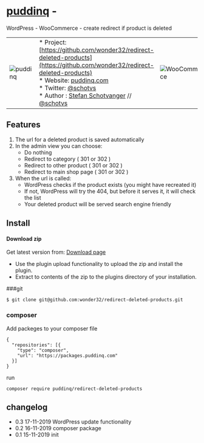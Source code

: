 # [puddinq](http://www.puddinq.com) - 

WordPress - WooCommerce - create redirect if product is deleted 


|      |  | |
| :---      | :--- | :--- |
| ![puddinq](https://www.puddinq.com/wp-content/uploads/2016/10/logo.png) | * Project: [https://github.com/wonder32/redirect-deleted-products](https://github.com/wonder32/redirect-deleted-products)  <br />* Website: [puddinq.com](https://www.puddinq.com/) <br/>* Twitter: [@schotvs](http://twitter.com/schotvs) <br>* Author : [Stefan Schotvanger](https://www.puddinq.mobi/wip/stefan-schotvanger/) // [@schotvs](http://www.puddinq.mobi/wip/profiel/) | ![WooCommerce](https://www.puddinq.com/wp-content/uploads/2019/11/woocommerce-150x150.png) |


## Features

1. The url for a deleted product is saved automatically
2. In the admin view you can choose:
    * Do nothing
    * Redirect to category ( 301 or 302 )
    * Redirect to other product ( 301 or 302 )
    * Redirect to main shop page ( 301 or 302 )
3. When the url is called:
    * WordPress checks if the product exists (you might have recreated it)
    * If not, WordPress will try the 404, but before it serves it, it will check the list
    * Your deleted product will be served search engine friendly 
 
## Install

#### Download zip
Get latest version from: [Download page](https://www.puddinq.com/plugins/redirect-deleted-products/)
* Use the plugin upload functionality to upload the zip and install the plugin.
* Extract to contents of the zip to the plugins directory of your installation.

###git
```git
$ git clone git@github.com:wonder32/redirect-deleted-products.git

```

### composer
Add packeges to your composer file
```
{
  "repositories": [{
    "type": "composer",
    "url": "https://packages.puddinq.com"
  }]
}
```
run
```
composer require puddinq/redirect-deleted-products
```

## changelog
* 0.3 17-11-2019 WordPress update functionality
* 0.2 16-11-2019 composer package
* 0.1 15-11-2019 init
